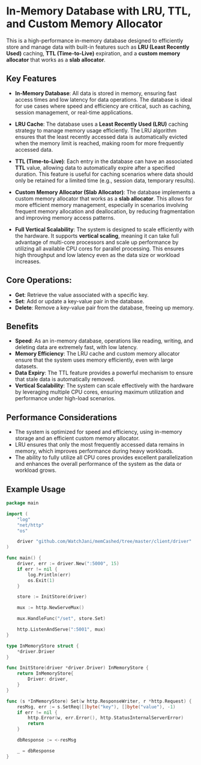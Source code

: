 # In-Memory Database with LRU, TTL, and Custom Memory Allocator

This is a high-performance in-memory database designed to efficiently store and manage data with built-in features such as **LRU (Least Recently Used)** caching, **TTL (Time-to-Live)** expiration, and a **custom memory allocator** that works as a **slab allocator**.

## Key Features

- **In-Memory Database**: All data is stored in memory, ensuring fast access times and low latency for data operations. The database is ideal for use cases where speed and efficiency are critical, such as caching, session management, or real-time applications.

- **LRU Cache**: The database uses a **Least Recently Used (LRU)** caching strategy to manage memory usage efficiently. The LRU algorithm ensures that the least recently accessed data is automatically evicted when the memory limit is reached, making room for more frequently accessed data.

- **TTL (Time-to-Live)**: Each entry in the database can have an associated **TTL** value, allowing data to automatically expire after a specified duration. This feature is useful for caching scenarios where data should only be retained for a limited time (e.g., session data, temporary results).

- **Custom Memory Allocator (Slab Allocator)**: The database implements a custom memory allocator that works as a **slab allocator**. This allows for more efficient memory management, especially in scenarios involving frequent memory allocation and deallocation, by reducing fragmentation and improving memory access patterns.

- **Full Vertical Scalability**: The system is designed to scale efficiently with the hardware. It supports **vertical scaling**, meaning it can take full advantage of multi-core processors and scale up performance by utilizing all available CPU cores for parallel processing. This ensures high throughput and low latency even as the data size or workload increases.

## Core Operations:

- **Get**: Retrieve the value associated with a specific key.
- **Set**: Add or update a key-value pair in the database.
- **Delete**: Remove a key-value pair from the database, freeing up memory.

## Benefits

- **Speed**: As an in-memory database, operations like reading, writing, and deleting data are extremely fast, with low latency.
- **Memory Efficiency**: The LRU cache and custom memory allocator ensure that the system uses memory efficiently, even with large datasets.
- **Data Expiry**: The TTL feature provides a powerful mechanism to ensure that stale data is automatically removed.
- **Vertical Scalability**: The system can scale effectively with the hardware by leveraging multiple CPU cores, ensuring maximum utilization and performance under high-load scenarios.

## Performance Considerations

- The system is optimized for speed and efficiency, using in-memory storage and an efficient custom memory allocator.
- LRU ensures that only the most frequently accessed data remains in memory, which improves performance during heavy workloads.
- The ability to fully utilize all CPU cores provides excellent parallelization and enhances the overall performance of the system as the data or workload grows.


## Example Usage

```go
package main

import (
	"log"
	"net/http"
	"os"

	driver "github.com/WatchJani/memCashed/tree/master/client/driver"
)

func main() {
	driver, err := driver.New(":5000", 15)
	if err != nil {
		log.Println(err)
		os.Exit(1)
	}

	store := InitStore(driver)

	mux := http.NewServeMux()

	mux.HandleFunc("/set", store.Set)

	http.ListenAndServe(":5001", mux)
}

type InMemoryStore struct {
	*driver.Driver
}

func InitStore(driver *driver.Driver) InMemoryStore {
	return InMemoryStore{
		Driver: driver,
	}
}

func (s *InMemoryStore) Set(w http.ResponseWriter, r *http.Request) {
	resMsg, err := s.SetReq([]byte("key"), []byte("value"), -1)
	if err != nil {
		http.Error(w, err.Error(), http.StatusInternalServerError)
		return
	}

	dbResponse := <-resMsg

	_ = dbResponse
}
```
